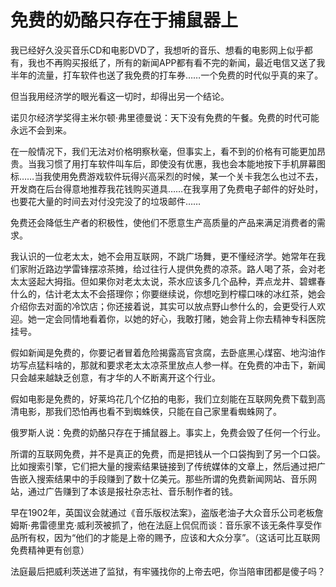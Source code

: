 # 免费的奶酪只存在于捕鼠器上

我已经好久没买音乐CD和电影DVD了，我想听的音乐、想看的电影网上似乎都有，我也不再购买报纸了，所有的新闻APP都有看不完的新闻，最近电信又送了我半年的流量，打车软件也送了我免费的打车券……一个免费的时代似乎真的来了。 

但当我用经济学的眼光看这一切时，却得出另一个结论。 

诺贝尔经济学奖得主米尔顿·弗里德曼说：天下没有免费的午餐。免费的时代可能永远不会到来。 

在一般情况下，我们无法对价格明察秋毫，但事实上，看不到的价格有可能更加昂贵。当我习惯了用打车软件叫车后，即使没有优惠，我也会本能地按下手机屏幕图标……当我使用免费游戏软件玩得兴高采烈的时候，某一个关卡我怎么也过不去，开发商在后台得意地推荐我花钱购买道具……在我享用了免费电子邮件的好处时，也要花大量的时间去对付没完没了的垃圾邮件…… 

免费还会降低生产者的积极性，使他们不愿意生产高质量的产品来满足消费者的需求。 

我认识的一位老太太，她不会用互联网，不跳广场舞，更不懂经济学。她常年在我们家附近路边学雷锋摆凉茶摊，给过往行人提供免费的凉茶。路人喝了茶，会对老太太竖起大拇指。但如果你对老太太说，茶水应该多几个品种，弄点龙井、碧螺春什么的，估计老太太不会搭理你；你要继续说，你想吃到柠檬口味的冰红茶，她会介绍你去对面的冷饮店；你还接着说，其实可以放点野山参什么的，会更受行人欢迎。她一定会同情地看着你，以她的好心，我敢打赌，她会背上你去精神专科医院挂号。 

假如新闻是免费的，你要记者冒着危险揭露高官贪腐，去卧底黑心煤窑、地沟油作坊写点猛料啥的，那就和要求老太太凉茶里放点人参一样。在免费的冲击下，新闻只会越来越缺乏创意，有才华的人不断离开这个行业。 

假如电影是免费的，好莱坞花几个亿拍的电影，我们立刻能在互联网免费下载到高清电影，那我们恐怕再也看不到蜘蛛侠，只能在自己家里看蜘蛛网了。 

俄罗斯人说：免费的奶酪只存在于捕鼠器上。事实上，免费会毁了任何一个行业。 

所谓的互联网免费，并不是真正的免费，而是把钱从一个口袋掏到了另一个口袋。比如搜索引擎，它们把大量的搜索结果链接到了传统媒体的文章上，然后通过把广告嵌入搜索结果中的手段赚到了数十亿美元。那些所谓的免费新闻网站、音乐网站，通过广告赚到了本该是报社杂志社、音乐制作者的钱。 

早在1902年，英国议会就通过《音乐版权法案》，盗版老油子大众音乐公司老板詹姆斯·弗雷德里克·威利茨被抓了，他在法庭上侃侃而谈：音乐家不该无条件享受作品所有权，因为“他们的才能是上帝的赐予，应该和大众分享”。（这话可比互联网免费精神更有创意） 

法庭最后把威利茨送进了监狱，有牢骚找你的上帝去吧，你当陪审团都是傻子吗？
